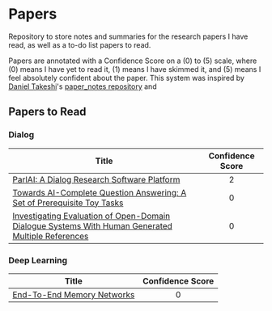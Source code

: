 # Papers

Repository to store notes and summaries for the research papers I have read, as well as a to-do list papers to read.

Papers are annotated with a Confidence Score on a (0) to (5) scale, where (0) means I have yet to read it, (1) means I have skimmed it, and (5) means I feel absolutely confident about the paper. This system was inspired by [Daniel Takeshi](https://github.com/DanielTakeshi)'s [paper_notes repository](https://github.com/DanielTakeshi/Paper_Notes) and

## Papers to Read

### Dialog

| Title                                                                                                                                 | Confidence Score |
| ------------------------------------------------------------------------------------------------------------------------------------- | :--------------: |
| [ParlAI: A Dialog Research Software Platform](https://arxiv.org/pdf/1705.06476.pdf)                                                   |        2         |
| [Towards AI-Complete Question Answering: A Set of Prerequisite Toy Tasks](https://arxiv.org/abs/1502.05698)                           |        0         |
| [Investigating Evaluation of Open-Domain Dialogue Systems With Human Generated Multiple References](https://arxiv.org/abs/1907.10568) |        0         |

### Deep Learning

| Title                                                          | Confidence Score |
| -------------------------------------------------------------- | :--------------: |
| [End-To-End Memory Networks](https://arxiv.org/abs/1503.08895) |        0         |

